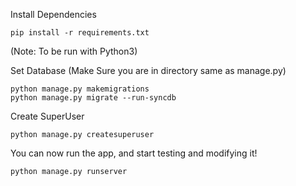 
Install Dependencies 

```
pip install -r requirements.txt
```
(Note: To be run with Python3)

Set Database (Make Sure you are in directory same as manage.py)
```
python manage.py makemigrations
python manage.py migrate --run-syncdb
```
Create SuperUser 
```
python manage.py createsuperuser
```
You can now run the app, and start testing and modifying it!
```
python manage.py runserver
```
